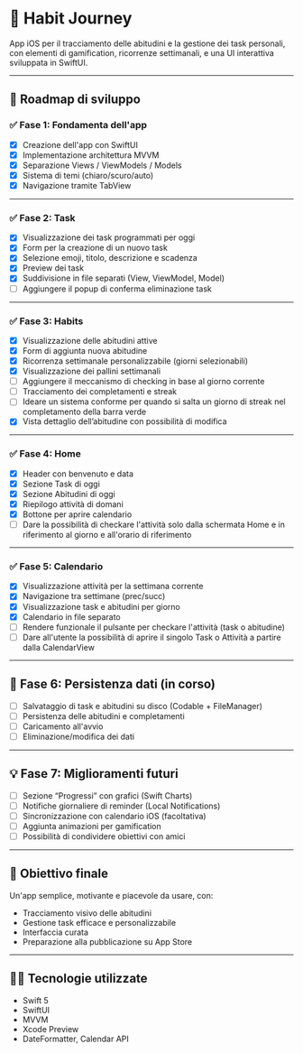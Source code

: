 # 📱 Habit Journey

App iOS per il tracciamento delle abitudini e la gestione dei task personali, con elementi di gamification, ricorrenze settimanali, e una UI interattiva sviluppata in SwiftUI.

---

## 🚀 Roadmap di sviluppo

### ✅ Fase 1: Fondamenta dell'app
- [x] Creazione dell'app con SwiftUI
- [x] Implementazione architettura MVVM
- [x] Separazione Views / ViewModels / Models
- [x] Sistema di temi (chiaro/scuro/auto)
- [x] Navigazione tramite TabView

---

### ✅ Fase 2: Task
- [x] Visualizzazione dei task programmati per oggi
- [x] Form per la creazione di un nuovo task
- [x] Selezione emoji, titolo, descrizione e scadenza
- [x] Preview dei task
- [x] Suddivisione in file separati (View, ViewModel, Model)
- [ ] Aggiungere il popup di conferma eliminazione task

---

### ✅ Fase 3: Habits
- [x] Visualizzazione delle abitudini attive
- [x] Form di aggiunta nuova abitudine
- [x] Ricorrenza settimanale personalizzabile (giorni selezionabili)
- [x] Visualizzazione dei pallini settimanali
- [ ] Aggiungere il meccanismo di checking in base al giorno corrente
- [ ] Tracciamento dei completamenti e streak
- [ ] Ideare un sistema conforme per quando si salta un giorno di streak nel completamento della barra verde
- [x] Vista dettaglio dell’abitudine con possibilità di modifica

---

### ✅ Fase 4: Home
- [x] Header con benvenuto e data
- [x] Sezione Task di oggi
- [x] Sezione Abitudini di oggi
- [x] Riepilogo attività di domani
- [x] Bottone per aprire calendario
- [ ] Dare la possibilità di checkare l'attività solo dalla schermata Home e in riferimento al giorno e all'orario di riferimento

---

### ✅ Fase 5: Calendario
- [x] Visualizzazione attività per la settimana corrente
- [x] Navigazione tra settimane (prec/succ)
- [x] Visualizzazione task e abitudini per giorno
- [x] Calendario in file separato
- [ ] Rendere funzionale il pulsante per checkare l'attività (task o abitudine)
- [ ] Dare all'utente la possibilità di aprire il singolo Task o Attività a partire dalla CalendarView

---

## 🧱 Fase 6: Persistenza dati (in corso)
- [ ] Salvataggio di task e abitudini su disco (Codable + FileManager)
- [ ] Persistenza delle abitudini e completamenti
- [ ] Caricamento all'avvio
- [ ] Eliminazione/modifica dei dati

---

## 💡 Fase 7: Miglioramenti futuri
- [ ] Sezione “Progressi” con grafici (Swift Charts)
- [ ] Notifiche giornaliere di reminder (Local Notifications)
- [ ] Sincronizzazione con calendario iOS (facoltativa)
- [ ] Aggiunta animazioni per gamification
- [ ] Possibilità di condividere obiettivi con amici

---

## 🎯 Obiettivo finale
Un'app semplice, motivante e piacevole da usare, con:
- Tracciamento visivo delle abitudini
- Gestione task efficace e personalizzabile
- Interfaccia curata
- Preparazione alla pubblicazione su App Store

---

## 👨‍💻 Tecnologie utilizzate
- Swift 5
- SwiftUI
- MVVM
- Xcode Preview
- DateFormatter, Calendar API
